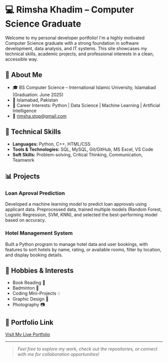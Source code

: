 # 💻 Rimsha Khadim – Computer Science Graduate

Welcome to my personal developer portfolio! I'm a highly motivated Computer Science graduate with a strong foundation in software development, data analysis, and IT systems. This site showcases my technical skills, academic projects, and professional interests in a clean, accessible way.

## 📌 About Me

- 🎓 BS Computer Science – International Islamic University, Islamabad (Graduation: June 2025)
- 📍 Islamabad, Pakistan
- 💼 Career Interests: Python | Data Science | Machine Learning | Artificial Intelligence
- 📧 rimsha.stop@gmail.com

## 🚀 Technical Skills

- **Languages:** Python, C++, HTML/CSS  
- **Tools & Technologies:** SQL, MySQL, Git/GitHub, MS Excel, VS Code
- **Soft Skills:** Problem-solving, Critical Thinking, Communication, Teamwork

## 📊 Projects

### Loan Aproval Prediction
Developed a machine learning model to predict loan approvals using applicant data. Preprocessed data, trained multiple models (Random Forest, Logistic Regression, SVM, KNN), and selected the best-performing model based on accuracy.

### Hotel Management System
Built a Python program to manage hotel data and user bookings, with features to sort hotels by name, rating, or available rooms, filter by location, and display booking details.

## 🎯 Hobbies & Interests

- Book Reading 📖  
- Badminton 🏸  
- Coding Mini-Projects 💡  
- Graphic Design 🎨  
- Photography 📷

## 🔗 Portfolio Link

[Visit My Live Portfolio](https://github.com/Rimshadev12/demo-resume-1)

---

> *Feel free to explore my work, check out the repositories, or connect with me for collaboration opportunities!*
